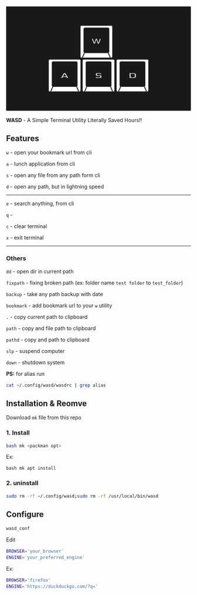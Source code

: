 ![](one.jpg)


<p align='canter'><b>WASD</b> - A Simple Terminal Utility Literally Saved Hours!!</p>


## Features

`w` - open your bookmark url from cli

`a` - lunch application from cli

`s` - open any file from any path form cli

`d` - open any path, but in lightning speed

---

`e` - search anything, from cli

`q` -

`c` - clear terminal

`x` - exit terminal

---
### Others

`dd` - open dir in current path

`fixpath` - fixing broken path (ex: folder name `test folder` to `test_folder`)

`backup` - take any path backup with date

`bookmark` - add bookmark url to your `w` utility

`.` - copy current path to clipboard

`path` - copy and file path to clipboard

`pathd` - copy and path to clipboard

`slp` - suspend computer

`down` - shutdown system

**PS:** for alias run

```sh
cat ~/.config/wasd/wasdrc | grep alias
```
## Installation & Reomve

Download `mk` file from this repo


### 1. Install

```sh
bash mk <packman opt> 
```

Ex:

```
bash mk apt install
```

### 2. uninstall

```sh
sudo rm -rf ~/.config/wasd;sudo rm -rf /usr/local/bin/wasd  
```

## Configure

```sh
wasd_conf
```

Edit
```sh
BROWSER='your_browser'
ENGINE='your_preferred_engine'
```
Ex:
```sh
BROWSER='firefox'
ENGINE='https://duckduckgo.com/?q='
```

